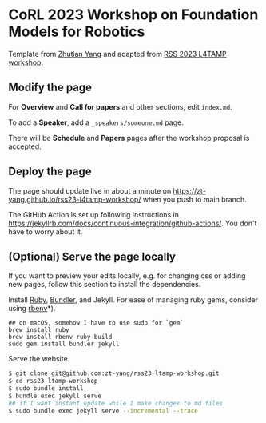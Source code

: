 # CoRL 2023 Workshop on Foundation Models for Robotics

Template from [Zhutian Yang](https://github.com/zt-yang) and adapted from [RSS 2023 L4TAMP workshop](https://zt-yang.github.io/rss23-l4tamp-workshop/).

## Modify the page

For **Overview** and **Call for papers** and other sections, edit `index.md`.

To add a **Speaker**, add a `_speakers/someone.md` page.

There will be **Schedule** and **Papers** pages after the workshop proposal is accepted.

## Deploy the page

The page should update live in about a minute on https://zt-yang.github.io/rss23-l4tamp-workshop/ when you push to main branch.

The GitHub Action is set up following instructions in https://jekyllrb.com/docs/continuous-integration/github-actions/. You don't have to worry about it.

## (Optional) Serve the page locally

If you want to preview your edits locally, e.g. for changing css or adding new pages, follow this section to install the dependencies.

Install [Ruby](https://www.ruby-lang.org/en/downloads/), [Bundler](https://bundler.io/), and Jekyll. For ease of managing ruby gems, consider using [rbenv](https://github.com/rbenv/rbenv)*).

```
## on macOS, somehow I have to use sudo for `gem`
brew install ruby
brew install rbenv ruby-build
sudo gem install bundler jekyll
```

Serve the website

```bash
$ git clone git@github.com:zt-yang/rss23-ltamp-workshop.git
$ cd rss23-ltamp-workshop
$ sudo bundle install
$ bundle exec jekyll serve
## if I want instant update while I make changes to md files
$ sudo bundle exec jekyll serve --incremental --trace
```
